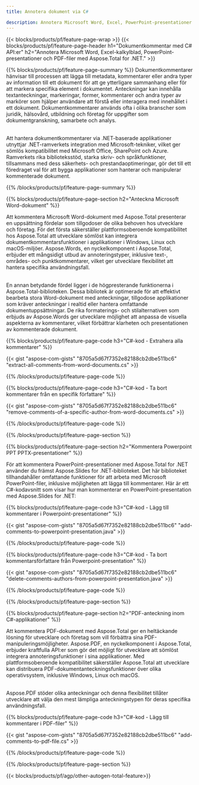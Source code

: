 ```yaml
---
title: Annotera dokument via C# 

description: Annotera Microsoft Word, Excel, PowerPoint-presentationer och PDF-filer via din C#-applikation. Hantera anteckningar med lätthet.
---
```


{{< blocks/products/pf/feature-page-wrap >}}
{{< blocks/products/pf/feature-page-header h1="Dokumentkommentar med C# API:er" h2="Annotera Microsoft Word, Excel-kalkylblad, PowerPoint-presentationer och PDF-filer med Aspose.Total for .NET." >}}

{{% blocks/products/pf/feature-page-summary %}}
Dokumentkommentarer hänvisar till processen att lägga till metadata, kommentarer eller andra typer av information till ett dokument för att ge ytterligare sammanhang eller för att markera specifika element i dokumentet. Anteckningar kan innehålla textanteckningar, markeringar, former, kommentarer och andra typer av markörer som hjälper användare att förstå eller interagera med innehållet i ett dokument. Dokumentkommentarer används ofta i olika branscher som juridik, hälsovård, utbildning och företag för uppgifter som dokumentgranskning, samarbete och analys. <br /><br />

Att hantera dokumentkommentarer via .NET-baserade applikationer utnyttjar .NET-ramverkets integration med Microsoft-tekniker, vilket ger sömlös kompatibilitet med Microsoft Office, SharePoint och Azure. Ramverkets rika biblioteksstöd, starka skriv- och språkfunktioner, tillsammans med dess säkerhets- och prestandaoptimeringar, gör det till ett föredraget val för att bygga applikationer som hanterar och manipulerar kommenterade dokument. 

{{% /blocks/products/pf/feature-page-summary  %}}

{{% blocks/products/pf/feature-page-section  h2="Anteckna Microsoft Word-dokument" %}}

Att kommentera Microsoft Word-dokument med Aspose.Total presenterar en uppsättning fördelar som tillgodoser de olika behoven hos utvecklare och företag. För det första säkerställer plattformsoberoende kompatibilitet hos Aspose.Total att utvecklare sömlöst kan integrera dokumentkommentarsfunktioner i applikationer i Windows, Linux och macOS-miljöer. Aspose.Words, en nyckelkomponent i Aspose.Total, erbjuder ett mångsidigt utbud av annoteringstyper, inklusive text-, områdes- och punktkommentarer, vilket ger utvecklare flexibilitet att hantera specifika användningsfall. <br /><br />

En annan betydande fördel ligger i de högpresterande funktionerna i Aspose.Total-biblioteken. Dessa bibliotek är optimerade för att effektivt bearbeta stora Word-dokument med anteckningar, tillgodose applikationer som kräver anteckningar i realtid eller hantera omfattande dokumentuppsättningar. De rika formaterings- och stilalternativen som erbjuds av Aspose.Words ger utvecklare möjlighet att anpassa de visuella aspekterna av kommentarer, vilket förbättrar klarheten och presentationen av kommenterade dokument. 

{{% blocks/products/pf/feature-page-code h3="C#-kod - Extrahera alla kommentarer" %}}

{{< gist "aspose-com-gists" "8705a5d67f7352e82188cb2dbe511bc6" "extract-all-comments-from-word-documents.cs" >}}

{{% /blocks/products/pf/feature-page-code  %}}

{{% blocks/products/pf/feature-page-code h3="C#-kod - Ta bort kommentarer från en specifik författare" %}}

{{< gist "aspose-com-gists" "8705a5d67f7352e82188cb2dbe511bc6" "remove-comments-of-a-specific-author-from-word-documents.cs" >}}

{{% /blocks/products/pf/feature-page-code  %}}

{{% /blocks/products/pf/feature-page-section %}}

{{% blocks/products/pf/feature-page-section  h2="Kommentera Powerpoint PPT PPTX-presentationer" %}}

För att kommentera PowerPoint-presentationer med Aspose.Total for .NET använder du främst Aspose.Slides for .NET-biblioteket. Det här biblioteket tillhandahåller omfattande funktioner för att arbeta med Microsoft PowerPoint-filer, inklusive möjligheten att lägga till kommentarer. Här är ett C#-kodavsnitt som visar hur man kommenterar en PowerPoint-presentation med Aspose.Slides for .NET:<br />

{{% blocks/products/pf/feature-page-code h3="C#-kod - Lägg till kommentarer i Powerpoint-presentationer" %}}

{{< gist "aspose-com-gists" "8705a5d67f7352e82188cb2dbe511bc6" "add-comments-to-powerpoint-presentation.java" >}}

{{% /blocks/products/pf/feature-page-code  %}}

{{% blocks/products/pf/feature-page-code h3="C#-kod - Ta bort kommentarsförfattare från Powerpoint-presentation" %}}

{{< gist "aspose-com-gists" "8705a5d67f7352e82188cb2dbe511bc6" "delete-comments-authors-from-powerpoint-presentation.java" >}}

{{% /blocks/products/pf/feature-page-code  %}}

{{% /blocks/products/pf/feature-page-section %}}

{{% blocks/products/pf/feature-page-section  h2="PDF-anteckning inom C#-applikationer" %}}

Att kommentera PDF-dokument med Aspose.Total ger en heltäckande lösning för utvecklare och företag som vill förbättra sina PDF-manipuleringsmöjligheter. Aspose.PDF, en nyckelkomponent i Aspose.Total, erbjuder kraftfulla API:er som gör det möjligt för utvecklare att sömlöst integrera annoteringsfunktioner i sina applikationer. Med plattformsoberoende kompatibilitet säkerställer Aspose.Total att utvecklare kan distribuera PDF-dokumentanteckningsfunktioner över olika operativsystem, inklusive Windows, Linux och macOS.<br /><br />

Aspose.PDF stöder olika anteckningar och denna flexibilitet tillåter utvecklare att välja den mest lämpliga anteckningstypen för deras specifika användningsfall. 

{{% blocks/products/pf/feature-page-code h3="C#-kod - Lägg till kommentarer i PDF-filer" %}}

{{< gist "aspose-com-gists" "8705a5d67f7352e82188cb2dbe511bc6" "add-comments-to-pdf-file.cs" >}}

{{% /blocks/products/pf/feature-page-code  %}}

{{% /blocks/products/pf/feature-page-section %}}

{{< blocks/products/pf/agp/other-autogen-total-feature>}}